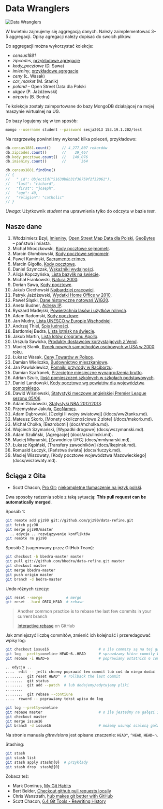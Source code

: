 # Data Wranglers

![Data Wranglers](https://raw.github.com/nosql/data-refine/master/images/data-wrangler.jpg)

W kwietniu zajmujemy się aggregacją danych. Należy zaimplementować
3–5 aggregacji. Opisy agregacji należy dopisać do swoich plików.

Do aggregacji można wykorzystać kolekcje:

* *census1881*
* *zipcodes*, [przykładowe agregacje](/Aggregation-Framework-Examples-in-Javascript.md)
* *kody_pocztowe* (D. Sawa)
* *imieniny*, [przykładowe agregacje](/Aggregation-Framework-Examples-in-Javascript.md)
* *ceny* (Ł. Wasak)
* *car_market* (M. Stanik)
* *poland* – Open Street Data dla Polski
* *ukgov* (P. Jażdżewski)
* *airports* (B. Bedra)


Te kolekcje zostały zaimportowane do bazy MongoDB działającej
na mojej maszynie wirtualnej na UG.

Do bazy logujemy się w ten sposób:

```sh
mongo --username student --password sesja2013 153.19.1.202/test
```

Na rozgrzewkę powinniśmy wykonać kilka poleceń, przykładowo:

```js
db.census1881.count()     // 4_277_807 rekordów
db.zipcodes.count()       //    29_467
db.kody_pocztowe.count()  //   140_076
db.imieniny.count()       //       364

db.census1881.findOne()
// {
//   "_id": ObjectId("51630b8b31f30759f2f32061"),
//   "last": "richard",
//   "first": "joseph",
//   "age": 40,
//   "religion": "catholic"
// }
```

*Uwaga:* Użytkownik *student* ma uprawnienia tylko do odczytu w bazie
 *test*.


## Nasze dane

1. Włodzimierz Bzyl, [Imieniny](/docs/anon.md),
   [Open Street Map Data dla Polski](/docs/osm.md),
   [GeoBytes](/docs/geobytes.md) – państwa i miasta.
1. Michał Mroczkowski, [Kody pocztowe sejmometr](/docs/mmroczkowski.md).
1. Marcin Głombiowski, [Kody pocztowe sejmometr](/docs/mglombiowski.md).
1. Pawel Kaminski, [Sacramento crimes](/docs/pkamin.md).
1. Marcin Gigołło, [Kody pocztowe](/docs/6i6ant.md).
1. Daniel Szymczak, [Wskaźniki wydajności](/docs/dszymczak.md).
1. Alicja Kopczyńska, [Lista bazylik na świecie](/docs/alka74a.md).
1. Michał Frankowski, [Natura 2000](/docs/mfrankowski.md).
1. Dorian Sawa, [Kody pocztowe](/docs/dsawa.md).
1. Jakub Ciechowski [Najbardziej pracowici](/docs/jciechowski.md).
1. Patryk Jażdżewski, [Wydatki Home Office w 2010](/docs/pjazdzewski.md).
1. Paweł Śląski, [Dane historyczne notowań WIG20](/docs/pslaski.md).
1. Aneta Budner, [Adresy IP](/docs/abudner.md).
1. Ryszard Madejski, [Powierzchnia lasów i użytków rolnych](/docs/xjedam.md).
1. Adam Radomski, [Kody pocztowe](/docs/aradomski.md).
1. Jan Mudry, [Lista UNESCO w Europie Wschodniej](/docs/jmudry.md).
1. Andrzej Thiel, [Spis ludności](/docs/athiel.md).
1. Bartłomiej Bedra, [Lista lotnisk na świecie](/docs/bbedra.md).
1. Jakub Martin, [Lista lotów programu Apollo](/docs/jmartin.md).
1. Urszula Sawicka, [Produkty dostawców korzystających z Vend](/docs/usawicka.md).
1. Maciej Stanik, [Rynek nowych samochodów osobowych w USA w 2000 roku](/docs/180.md).
1. Łukasz Wasak, [Ceny Towarów w Polsce](/docs/lwasak.md).
1. Damian Wieliczko, [Budownictwo mieszkaniowe](/docs/wielik17.md).
1. Jan Pawlukiewicz, [Pomniki przyrody w Raciborzu](/docs/joshuaBE.md).
1. Damian Szafranek, [Przeciętne miesięczne wynagrodzenia brutto](/docs/dszafranek.md).
1. Adrian Szulc, [Ilość pomieszczeń szkolnych w szkołach podstawowych](/docs/aszulc.md).
1. Daniel Landowski, [Kody pocztowe wg powiatów dla województwa pomorskiego](/docs/dlandows.md).
1. Dawid Wiśniewski, [Statystyki meczowe angielskiej Premier League sezonu 05/06](/docs/dwisniewski.md).
1. Adam Grabowski, [Statystyki NBA 2012/2013](/docs/agrabows.md).
1. Przemysław Jakuła, [GeoNames](/docs/pjakula.md).
1. Adam Dąbrowski, [Czołgi II wojny światowej] (/docs/ww2tanks.md).
1. Mateusz Skorb, [Monety okolicznościowe 2 złote] (/docs/mskorb.md).
1. Michał Chołka, [Bezrobotni] (docs/mcholka.md).
1. Wojciech Szymański, [Wypadki drogowe] (docs/wszymanski.md).
1. Adam Szuliński, [Agregacje] (docs/aszulinski.md).
1. Maciej Młynarski, [Zawodnicy UFC] (docs/mmlynarski.md).
1. Łukasz Kępiński, [Transfery zawodników] (docs/lkepinsk.md).
1. Romuald Łuczyk, [Państwa świata] (docs/rluczyk.md).
1. Maciej Wiszowaty, [Kody pocztowe województwa Mazowieckiego] (docs/wiszowaty.md).


## Ściąga z Gita

* Scott Chacon, [Pro Git](http://git-scm.com/book);
  [niekompletne tłumaczenie na język polski](http://git-scm.com/book/pl).

Dwa sposoby radzenia sobie z taką sytuacją:
**This pull request can be automatically merged**.

Sposób 1:

```sh
git remote add pjz90 git://github.com/pjz90/data-refine.git
git fetch pjz90
git merge pjz90/master
  .. edycja .. rozwiązywanie konfliktów
git remote rm pjz90
```

Sposób 2 (sugerowany przez GitHub Team):

```sh
git checkout -b bbedra-master master
git pull git://github.com/bbedra/data-refine.git master
git checkout master
git merge bbedra-master
git push origin master
git branch -d bedra-master
```

Undo różnych rzeczy:

```sh
git reset --merge           # merge
git reset --hard ORIG_HEAD  # rebase
```

> Another common practice is to rebase
> the last few commits in your current branch
>
> [Interactive rebase](https://help.github.com/articles/interactive-rebase) on GitHub

Jak zmniejszyć liczbę commitów, zmienić ich kolejność i przeredagować wpisy log:

```sh
git checkout issue16                       # o ile commity są na tej gałęzi
git log --pretty=oneline HEAD~6..HEAD      # sprawdzamy które commity będziemy zmieniać
git rebase -i HEAD~6                       # poprawiamy ostatnich 6 commitów

.. edycja ..
....  edit -- jeśli chcemy poprawić ten commit lub coś do niego dodać
........  git reset HEAD^  # rollback the last commit
........  git status
........  git add --patch  # lub dodajemy/edytujemy pliki
........
........  git rebase --contiune
....  reword -- poprawiamy tekst wpisu do log

git log --pretty=oneline
git rebase master                          # o ile jesteśmy na gałęzi issue16
git checkout master
git merge issue16
git branch -d issue16                      # możemy usunąć scaloną gałąź
```

Na stronie manuala *gitrevisions* jest opisane znaczenie:
`HEAD^`, `^HEAD`, `HEAD~n`.

Stashing:

```sh
git stash
git stash list
git stash apply stash@{0}  # przykłady
git stash drop  stash@{0}
```

Zobacz też:

* Mark Dominus, [My Git Habits](http://blog.plover.com/prog/git-habits.html)
* Bert Belder, [Checkout github pull requests locally](https://gist.github.com/piscisaureus/3342247)
* Chris Wanstrath, [hub makes git better with GitHub](http://defunkt.io/hub/)
* Scott Chacon, [6.4 Git Tools - Rewriting History](http://git-scm.com/book/en/Git-Tools-Rewriting-History)
